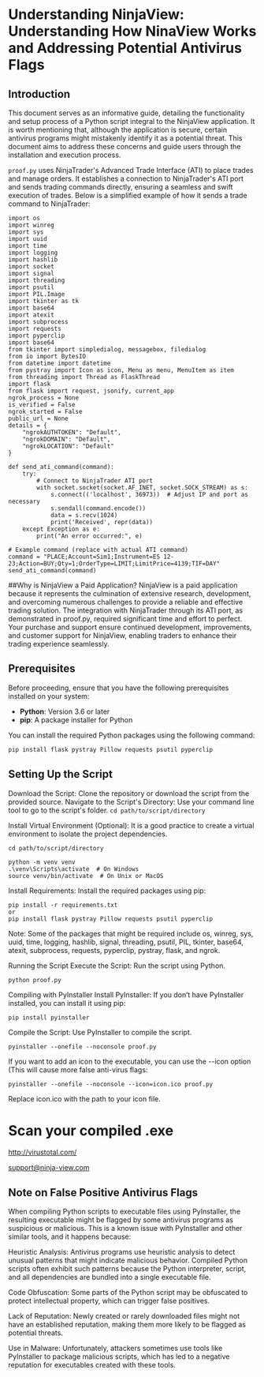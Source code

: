 # Understanding NinjaView: Understanding How NinaView Works and Addressing Potential Antivirus Flags



## Introduction

This document serves as an informative guide, detailing the functionality and setup process of a Python script integral to the NinjaView application. It is worth mentioning that, although the application is secure, certain antivirus programs might mistakenly identify it as a potential threat. This document aims to address these concerns and guide users through the installation and execution process.

`proof.py` uses NinjaTrader's Advanced Trade Interface (ATI) to place trades and manage orders. It establishes a connection to NinjaTrader's ATI port and sends trading commands directly, ensuring a seamless and swift execution of trades. Below is a simplified example of how it sends a trade command to NinjaTrader:

```
import os
import winreg
import sys
import uuid
import time
import logging
import hashlib
import socket
import signal
import threading
import psutil
import PIL.Image
import tkinter as tk
import base64
import atexit
import subprocess
import requests
import pyperclip
import base64
from tkinter import simpledialog, messagebox, filedialog
from io import BytesIO
from datetime import datetime
from pystray import Icon as icon, Menu as menu, MenuItem as item
from threading import Thread as FlaskThread
import flask
from flask import request, jsonify, current_app
ngrok_process = None
is_verified = False
ngrok_started = False
public_url = None
details = {
    "ngrokAUTHTOKEN": "Default",
    "ngrokDOMAIN": "Default",
    "ngrokLOCATION": "Default"
}

def send_ati_command(command):
    try:
        # Connect to NinjaTrader ATI port
        with socket.socket(socket.AF_INET, socket.SOCK_STREAM) as s:
            s.connect(('localhost', 36973))  # Adjust IP and port as necessary
            s.sendall(command.encode())
            data = s.recv(1024)
            print('Received', repr(data))
    except Exception as e:
        print("An error occurred:", e)

# Example command (replace with actual ATI command)
command = "PLACE;Account=Sim1;Instrument=ES 12-23;Action=BUY;Qty=1;OrderType=LIMIT;LimitPrice=4139;TIF=DAY"
send_ati_command(command)
```

##Why is NinjaView a Paid Application?
NinjaView is a paid application because it represents the culmination of extensive research, development, and overcoming numerous challenges to provide a reliable and effective trading solution. The integration with NinjaTrader through its ATI port, as demonstrated in proof.py, required significant time and effort to perfect. Your purchase and support ensure continued development, improvements, and customer support for NinjaView, enabling traders to enhance their trading experience seamlessly.
## Prerequisites

Before proceeding, ensure that you have the following prerequisites installed on your system:

- **Python**: Version 3.6 or later
- **pip**: A package installer for Python

You can install the required Python packages using the following command:

```sh
pip install flask pystray Pillow requests psutil pyperclip

```
## Setting Up the Script
Download the Script: Clone the repository or download the script from the provided source.
Navigate to the Script's Directory: Use your command line tool to go to the script's folder.
```cd path/to/script/directory```

Install Virtual Environment (Optional): It is a good practice to create a virtual environment to isolate the project dependencies.

```
cd path/to/script/directory

python -m venv venv
.\venv\Scripts\activate  # On Windows
source venv/bin/activate  # On Unix or MacOS
```
Install Requirements: Install the required packages using pip:

```
pip install -r requirements.txt
or
pip install flask pystray Pillow requests psutil pyperclip
```
Note: Some of the packages that might be required include os, winreg, sys, uuid, time, logging, hashlib, signal, threading, psutil, PIL, tkinter, base64, atexit, subprocess, requests, pyperclip, pystray, flask, and ngrok.

Running the Script
Execute the Script: Run the script using Python.
```
python proof.py
```
Compiling with PyInstaller
Install PyInstaller: If you don’t have PyInstaller installed, you can install it using pip:

```
pip install pyinstaller
```
Compile the Script: Use PyInstaller to compile the script.


```
pyinstaller --onefile --noconsole proof.py
```
If you want to add an icon to the executable, you can use the --icon option (This will cause more false anti-virus flags:

```
pyinstaller --onefile --noconsole --icon=icon.ico proof.py
```
Replace icon.ico with the path to your icon file.

# Scan your compiled .exe
http://virustotal.com/

support@ninja-view.com


## Note on False Positive Antivirus Flags
When compiling Python scripts to executable files using PyInstaller, the resulting executable might be flagged by some antivirus programs as suspicious or malicious. This is a known issue with PyInstaller and other similar tools, and it happens because:

Heuristic Analysis: Antivirus programs use heuristic analysis to detect unusual patterns that might indicate malicious behavior. Compiled Python scripts often exhibit such patterns because the Python interpreter, script, and all dependencies are bundled into a single executable file.

Code Obfuscation: Some parts of the Python script may be obfuscated to protect intellectual property, which can trigger false positives.

Lack of Reputation: Newly created or rarely downloaded files might not have an established reputation, making them more likely to be flagged as potential threats.

Use in Malware: Unfortunately, attackers sometimes use tools like PyInstaller to package malicious scripts, which has led to a negative reputation for executables created with these tools.

